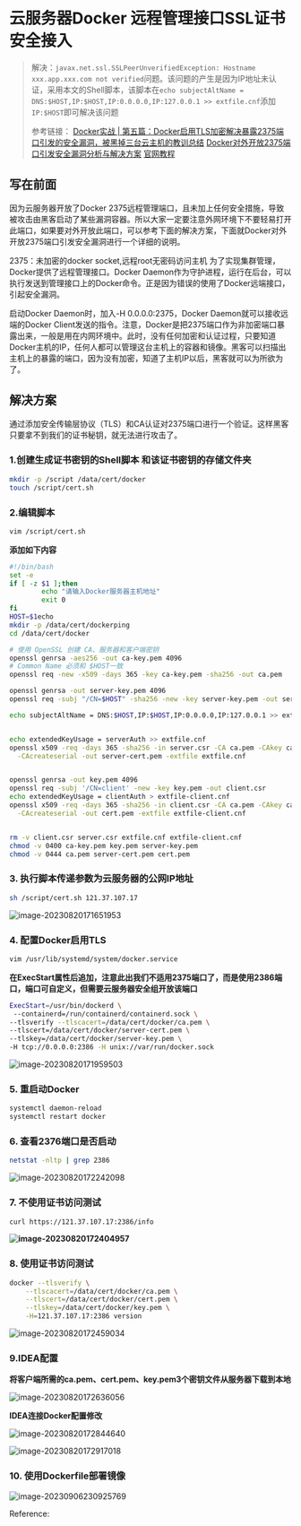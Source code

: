 # 云服务器Docker 远程管理接口SSL证书安全接入

> 解决：`javax.net.ssl.SSLPeerUnverifiedException: Hostname xxx.app.xxx.com not verified`问题。该问题的产生是因为IP地址未认证，采用本文的Shell脚本，该脚本在`echo subjectAltName = DNS:$HOST,IP:$HOST,IP:0.0.0.0,IP:127.0.0.1 >> extfile.cnf`添加`IP:$HOST`即可解决该问题
> 
> 参考链接：
> [Docker实战 | 第五篇：Docker启用TLS加密解决暴露2375端口引发的安全漏洞，被黑掉三台云主机的教训总结](https://blog.csdn.net/enterpc/article/details/120608659?utm_medium=distribute.pc_relevant.none-task-blog-2~default~baidujs_baidulandingword~default-1-120608659-blog-121201709.235%5Ev38%5Epc_relevant_anti_t3&amp;spm=1001.2101.3001.4242.2&amp;utm_relevant_index=4)
> [Docker对外开放2375端口引发安全漏洞分析与解决方案](https://blog.csdn.net/u014776211/article/details/125581725)
> [官网教程](https://docs.docker.com/engine/security/protect-access/)

## 写在前面

因为云服务器开放了Docker 2375远程管理端口，且未加上任何安全措施，导致被攻击由黑客启动了某些漏洞容器。所以大家一定要注意外网环境下不要轻易打开此端口，如果要对外开放此端口，可以参考下面的解决方案，下面就Docker对外开放2375端口引发安全漏洞进行一个详细的说明。

2375：未加密的docker socket,远程root无密码访问主机
为了实现集群管理，Docker提供了远程管理接口。Docker Daemon作为守护进程，运行在后台，可以执行发送到管理接口上的Docker命令。正是因为错误的使用了Docker远端接口，引起安全漏洞。

启动Docker Daemon时，加入-H 0.0.0.0:2375，Docker Daemon就可以接收远端的Docker Client发送的指令。注意，Docker是把2375端口作为非加密端口暴露出来，一般是用在内网环境中。此时，没有任何加密和认证过程，只要知道Docker主机的IP，任何人都可以管理这台主机上的容器和镜像。黑客可以扫描出主机上的暴露的端口，因为没有加密，知道了主机IP以后，黑客就可以为所欲为了。

## 解决方案

通过添加安全传输层协议（TLS）和CA认证对2375端口进行一个验证。这样黑客只要拿不到我们的证书秘钥，就无法进行攻击了。

### 1.创建生成证书密钥的Shell脚本 和该证书密钥的存储文件夹

```bash
mkdir -p /script /data/cert/docker
touch /script/cert.sh
```

### 2.编辑脚本

```bash
vim /script/cert.sh
```

**添加如下内容**

```bash
#!/bin/bash
set -e
if [ -z $1 ];then
        echo "请输入Docker服务器主机地址"
        exit 0
fi
HOST=$1echo
mkdir -p /data/cert/dockerping 
cd /data/cert/docker

# 使用 OpenSSL 创建 CA、服务器和客户端密钥
openssl genrsa -aes256 -out ca-key.pem 4096
# Common Name 必须和 $HOST一致
openssl req -new -x509 -days 365 -key ca-key.pem -sha256 -out ca.pem

openssl genrsa -out server-key.pem 4096
openssl req -subj "/CN=$HOST" -sha256 -new -key server-key.pem -out server.csr

echo subjectAltName = DNS:$HOST,IP:$HOST,IP:0.0.0.0,IP:127.0.0.1 >> extfile.cnf


echo extendedKeyUsage = serverAuth >> extfile.cnf
openssl x509 -req -days 365 -sha256 -in server.csr -CA ca.pem -CAkey ca-key.pem \
  -CAcreateserial -out server-cert.pem -extfile extfile.cnf


openssl genrsa -out key.pem 4096
openssl req -subj '/CN=client' -new -key key.pem -out client.csr
echo extendedKeyUsage = clientAuth > extfile-client.cnf
openssl x509 -req -days 365 -sha256 -in client.csr -CA ca.pem -CAkey ca-key.pem \
  -CAcreateserial -out cert.pem -extfile extfile-client.cnf


rm -v client.csr server.csr extfile.cnf extfile-client.cnf
chmod -v 0400 ca-key.pem key.pem server-key.pem
chmod -v 0444 ca.pem server-cert.pem cert.pem
```

### 3. 执行脚本传递参数为云服务器的公网IP地址

```bash
sh /script/cert.sh 121.37.107.17
```

![image-20230820171651953](https://gitee.com/wangwzzb/openpictures/raw/main-md2zhihu-asset/Docke_remote_SSL_access_turorial/b91068b66aac9b42-image-20230820171651953.png)

### 4. 配置Docker启用TLS

```bash
vim /usr/lib/systemd/system/docker.service
```

**在ExecStart属性后追加，注意此出我们不适用2375端口了，而是使用2386端口，端口可自定义，但需要云服务器安全组开放该端口**

```bash
ExecStart=/usr/bin/dockerd \
 --containerd=/run/containerd/containerd.sock \
--tlsverify --tlscacert=/data/cert/docker/ca.pem \
--tlscert=/data/cert/docker/server-cert.pem \
--tlskey=/data/cert/docker/server-key.pem \
-H tcp://0.0.0.0:2386 -H unix://var/run/docker.sock
```

![image-20230820171959503](https://gitee.com/wangwzzb/openpictures/raw/main-md2zhihu-asset/Docke_remote_SSL_access_turorial/5b2e46905b621b48-image-20230820171959503.png)

### 5. 重启动Docker

```bash
systemctl daemon-reload 
systemctl restart docker
```

### 6. 查看2376端口是否启动

```bash
netstat -nltp | grep 2386
```

![image-20230820172242098](https://gitee.com/wangwzzb/openpictures/raw/main-md2zhihu-asset/Docke_remote_SSL_access_turorial/2f1956b0e5b081d4-image-20230820172242098.png)

### 7. 不使用证书访问测试

```bash
curl https://121.37.107.17:2386/info
```

**![image-20230820172404957](https://gitee.com/wangwzzb/openpictures/raw/main-md2zhihu-asset/Docke_remote_SSL_access_turorial/005bf9f96ecd5e8a-image-20230820172404957.png)**

### 8. 使用证书访问测试

```bash
docker --tlsverify \
    --tlscacert=/data/cert/docker/ca.pem \
    --tlscert=/data/cert/docker/cert.pem \
    --tlskey=/data/cert/docker/key.pem \
    -H=121.37.107.17:2386 version
```

![image-20230820172459034](https://gitee.com/wangwzzb/openpictures/raw/main-md2zhihu-asset/Docke_remote_SSL_access_turorial/66dec2165f1d783f-image-20230820172459034.png)

### 9.IDEA配置

**将客户端所需的ca.pem、cert.pem、key.pem3个密钥文件从服务器下载到本地**

![image-20230820172636056](https://gitee.com/wangwzzb/openpictures/raw/main-md2zhihu-asset/Docke_remote_SSL_access_turorial/2665392c069dc17f-image-20230820172636056.png)

**IDEA连接Docker配置修改**

![image-20230820172844640](https://gitee.com/wangwzzb/openpictures/raw/main-md2zhihu-asset/Docke_remote_SSL_access_turorial/c2ffff854ad30e39-image-20230820172844640.png)

![image-20230820172917018](https://gitee.com/wangwzzb/openpictures/raw/main-md2zhihu-asset/Docke_remote_SSL_access_turorial/e7cfd04e716ab95f-image-20230820172917018.png)

### 10. 使用Dockerfile部署镜像

![image-20230906230925769](https://gitee.com/wangwzzb/openpictures/raw/main-md2zhihu-asset/Docke_remote_SSL_access_turorial/71123798976622fb-image-20230906230925769.png)



Reference:

